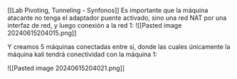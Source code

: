 [[Lab Pivoting, Tunneling - Synfonos]]
Es importante que la máquina atacante no tenga el adaptador puente activado, sino una red NAT por una interfaz de red, y luego conexión a la red 1:
![[Pasted image 20240615204015.png]]

Y creamos 5 máquinas conectadas entre sí, donde las cuales únicamente la máquina kali tendrá conectividad con la máquina 1:

![[Pasted image 20240615204021.png]]